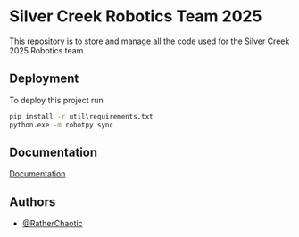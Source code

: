 
# Silver Creek Robotics Team 2025

This repository is to store and manage all the code used for the Silver Creek 2025 Robotics team.

## Deployment

To deploy this project run

```bat
pip install -r util\requirements.txt
python.exe -m robotpy sync
```

## Documentation

[Documentation](https://docs.google.com/document/d/1HSHYOy4vE8shuD01D9TFiWhv0Tj1YW4IV6gDVY1Bjl8/edit?usp=sharing)

## Authors

- [@RatherChaotic](https://github.com/RatherChaotic)

